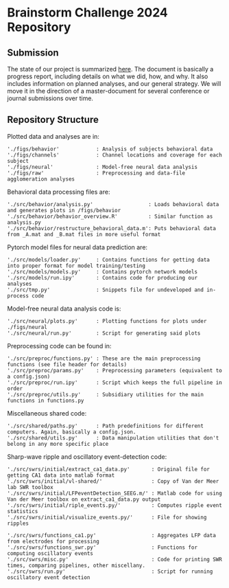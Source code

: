 # Brainstorm Challenge 2024 Repository

## Submission
The state of our project is summarized [here](https://docs.google.com/document/d/1uzaDUmrcNabS9Y7WW-nJzn2VQ5fxtFguiGgj0gWNvyg/edit?usp=sharing). The document is basically a progress report, including details on what we did, how, and why. It also includes information on planned analyses, and our general strategy. We will move it in the direction of a master-document for several conference or journal submissions over time.

## Repository Structure
Plotted data and analyses are in:
```
'./figs/behavior'            : Analysis of subjects behavioral data
'./figs/channels'            : Channel locations and coverage for each subject
'./figs/neural'              : Model-free neural data analysis
'./figs/raw'                 : Preprocessing and data-file agglomeration analyses
```

Behavioral data processing files are:
```
'./src/behavior/analysis.py'                  : Loads behavioral data and generates plots in /figs/behavior
'./src/behavior/behavior_overview.R'          : Similar function as analysis.py
'./src/behavior/restructure_behavioral_data.m': Puts behavioral data from _A.mat and _B.mat files in more useful format
```

Pytorch model files for neural data prediction are:
```
'./src/models/loader.py'     : Contains functions for getting data into proper format for model training/testing
'./src/models/models.py'     : Contains pytorch network models
'./src/models/run.ipy'       : Contains code for producing our analyses
'./src/tmp.py'               : Snippets file for undeveloped and in-process code
```

Model-free neural data analysis code is:
```
'./src/neural/plots.py'      : Plotting functions for plots under ./figs/neural
'./src/neural/run.py'        : Script for generating said plots
```

Preprocessing code can be found in:
```
'./src/preproc/functions.py' : These are the main preprocessing functions (see file header for details)
'./src/preproc/params.py'    : Preprocessing parameters (equivalent to a config.json)
'./src/preproc/run.ipy'      : Script which keeps the full pipeline in order
'./src/preproc/utils.py'     : Subsidiary utilities for the main functions in functions.py
```

Miscellaneous shared code:
```
'./src/shared/paths.py'      : Path predefinitions for different computers. Again, basically a config.json.
'./src/shared/utils.py'      : Data manipulation utilities that don't belong in any more specific place
```

Sharp-wave ripple and oscillatory event-detection code:
```
'./src/swrs/initial/extract_ca1_data.py'       : Original file for getting CA1 data into matlab format
'./src/swrs/initial/vl-shared/'                : Copy of Van der Meer lab SWR toolbox
'./src/swrs/initial/LFPeventDetection_SEEG.m/' : Matlab code for using Van der Meer toolbox on extract_ca1_data.py output
'./src/swrs/initial/riple_events.py/'          : Computes ripple event statistics
'./src/swrs/initial/visualize_events.py/'      : File for showing ripples

'./src/swrs/functions_ca1.py'                  : Aggregates LFP data from electrodes for processing
'./src/swrs/functions_swr.py'                  : Functions for computing oscillatory events
'./src/swrs/misc.py'                           : Code for printing SWR times, comparing pipelines, other miscellany.
'./src/swrs/run.py'                            : Script for running oscillatory event detection
```

